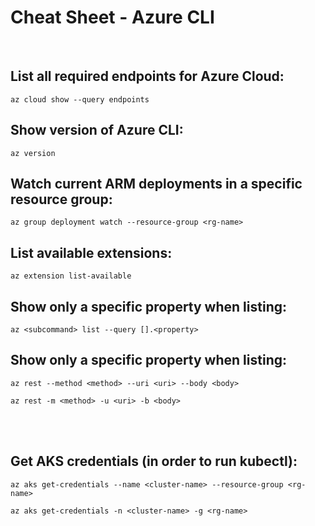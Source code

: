 # Cheat Sheet - Azure CLI

<br>

## List all required endpoints for Azure Cloud:
```shell
az cloud show --query endpoints
```

## Show version of Azure CLI:
```shell
az version
```

## Watch current ARM deployments in a specific resource group:
```shell
az group deployment watch --resource-group <rg-name>
```

## List available extensions:
```shell
az extension list-available
```

## Show only a specific property when listing:
```shell
az <subcommand> list --query [].<property>
```

## Show only a specific property when listing:
```shell
az rest --method <method> --uri <uri> --body <body>

az rest -m <method> -u <uri> -b <body>
```

<br><br>

## Get AKS credentials (in order to run kubectl):
```shell
az aks get-credentials --name <cluster-name> --resource-group <rg-name>

az aks get-credentials -n <cluster-name> -g <rg-name>
```

<!-- 
## FYLL PÅ! Kolla igenom om fler vettiga extensions! az aks användbara! Även allt som rör deploy!
-->